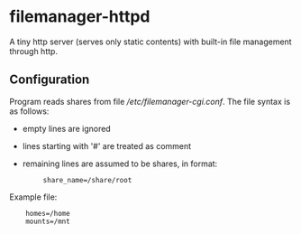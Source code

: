 filemanager-httpd
=================

A tiny http server (serves only static contents) with built-in
file management through http.


Configuration
-------------

Program reads shares from file _/etc/filemanager-cgi.conf_. The
file syntax is as follows:

 * empty lines are ignored
 * lines starting with '#' are treated as comment
 * remaining lines are assumed to be shares, in format:

            share_name=/share/root

Example file:

        homes=/home
        mounts=/mnt

